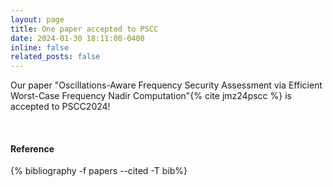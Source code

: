 ```yaml
---
layout: page
title: One paper accepted to PSCC
date: 2024-01-30 18:11:00-0400
inline: false
related_posts: false
---
```


<!-- _news/Jan24a.md -->
<div class="publications">

Our paper "Oscillations-Aware Frequency Security Assessment via Efficient Worst-Case Frequency Nadir Computation"{% cite jmz24pscc %} is accepted to PSCC2024!

 <br>
  <h4>Reference</h4>
  {% bibliography -f papers --cited -T bib%}

</div>


